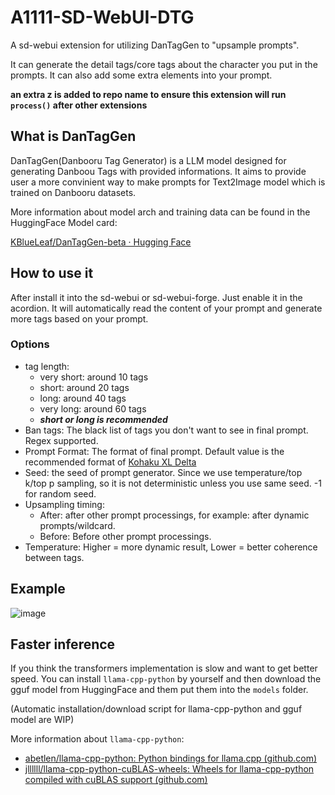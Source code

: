 # A1111-SD-WebUI-DTG

A sd-webui extension for utilizing DanTagGen to "upsample prompts".

It can generate the detail tags/core tags about the character you put in the prompts. It can also add some extra elements into your prompt.

**an extra z is added to repo name to ensure this extension will run `process()` after other extensions**


## What is DanTagGen

DanTagGen(Danbooru Tag Generator) is a LLM model designed for generating Danboou Tags with provided informations.
It aims to provide user a more convinient way to make prompts for Text2Image model which is trained on Danbooru datasets.

More information about model arch and training data can be found in the HuggingFace Model card:

[KBlueLeaf/DanTagGen-beta · Hugging Face](https://huggingface.co/KBlueLeaf/DanTagGen-beta)


## How to use it

After install it into the sd-webui or sd-webui-forge. Just enable it in the acordion. It will automatically read the content of your prompt and generate more tags based on your prompt.

### Options

* tag length:
  * very short: around 10 tags
  * short: around 20 tags
  * long: around 40 tags
  * very long: around 60 tags
  * ***short or long is recommended***
* Ban tags: The black list of tags you don't want to see in final prompt. Regex supported.
* Prompt Format: The format of final prompt. Default value is the recommended format of [Kohaku XL Delta](https://civitai.com/models/332076/kohaku-xl-delta)
* Seed: the seed of prompt generator. Since we use temperature/top k/top p sampling, so it is not deterministic unless you use same seed. -1 for random seed.
* Upsampling timing:
  * After: after other prompt processings, for example: after dynamic prompts/wildcard.
  * Before: Before other prompt processings.
* Temperature: Higher = more dynamic result, Lower = better coherence between tags.

## Example
![image](https://github.com/KohakuBlueleaf/a1111-sd-webui-dtg/assets/59680068/49ef74f7-5943-4ef4-83f2-2cdc34850df8)


## Faster inference

If you think the transformers implementation is slow and want to get better speed. You can install `llama-cpp-python` by yourself and then download the gguf model from HuggingFace and them put them into the `models` folder.

(Automatic installation/download script for llama-cpp-python and gguf model are WIP)

More information about `llama-cpp-python`:

* [abetlen/llama-cpp-python: Python bindings for llama.cpp (github.com)](https://github.com/abetlen/llama-cpp-python)
* [jllllll/llama-cpp-python-cuBLAS-wheels: Wheels for llama-cpp-python compiled with cuBLAS support (github.com)](https://github.com/jllllll/llama-cpp-python-cuBLAS-wheels)
